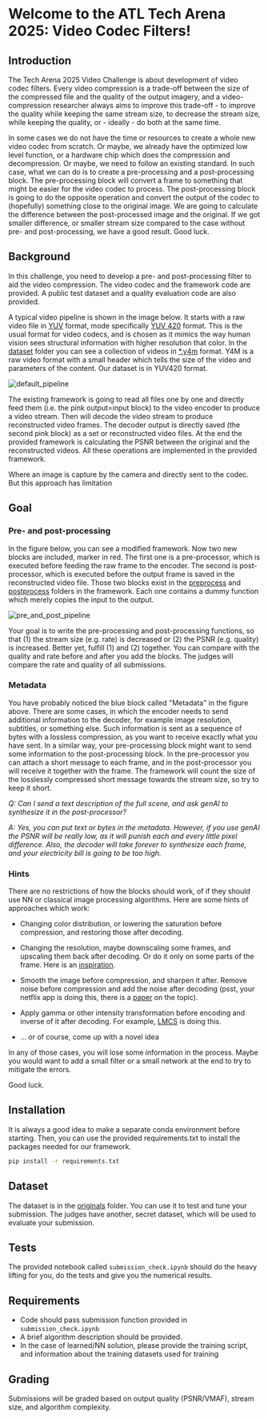# Welcome to the ATL Tech Arena 2025: Video Codec Filters!

## Introduction

The Tech Arena 2025 Video Challenge is about development of video codec filters. Every video compression is a trade-off between the size of the compressed file and the quality of the output imagery, and a video-compression researcher always aims to improve this trade-off - to improve the quality while keeping the same stream size, to decrease the stream size, while keeping the quality, or - ideally - do both at the same time.

In some cases we do not have the time or resources to create a whole new video codec from scratch. Or maybe, we already have the optimized low level function, or a hardware chip which does the compression and decompression. Or maybe, we need to follow an existing standard. In such case, what we can do is to create a pre-processing and a post-processing block. The pre-processing block will convert a frame to something that might be easier for the video codec to process. The post-processing block is going to do the opposite operation and convert the output of the codec to (hopefully) something close to the original image. We are going to calculate the difference between the post-processed image and the original. If we got smaller difference, or smaller stream size compared to the case without pre- and post-processing, we have a good result. Good luck.

## Background

In this challenge, you need to develop a pre- and post-processing filter to aid the video compression. The video codec and the framework code are provided. A public test dataset and a quality evaluation code are also provided.

A typical video pipeline is shown in the image below. It starts with a raw video file in [YUV](https://en.wikipedia.org/wiki/Y%E2%80%B2UV) format, mode specifically [YUV 420](https://www.youtube.com/watch?v=q_mhF_Ys6nw) format. This is the usual format for video codecs, and is chosen as it mimics the way human vision sees structural information with higher resolution that color. In the [dataset](https://rnd-gitlab-eu.huawei.com/j00923760/atl_tech_arena_2025/-/tree/master/dataset?ref_type=heads) folder you can see a collection of videos in [*.y4m](https://wiki.multimedia.cx/index.php/YUV4MPEG2) format. Y4M is a raw video format with a small header which tells the size of the video and parameters of the content. Our dataset is in YUV420 format.

![default_pipeline](img/default_pipeline.png)

The existing framework is going to read all files one by one and directly feed them (i.e. the pink output=input block) to the video encoder to produce a video stream. Then will decode the video stream to produce reconstructed video frames. The decoder output is directly saved (the second pink block) as a set or reconstructed video files. At the end the provided framework is calculating the PSNR between the original and the reconstructed videos. All these operations are implemented in the provided framework.

Where an image is capture by the camera and directly sent to the codec. But this approach has limitation

## Goal

### Pre- and post-processing

In the figure below, you can see a modified framework. Now two new blocks are included, marker in red. The first one is a pre-processor, which is executed before feeding the raw frame to the encoder. The second is post-processor, which is executed before the output frame is saved in the reconstructed video file. Those two blocks exist in the [preprocess](https://rnd-gitlab-eu.huawei.com/j00923760/atl_tech_arena_2025/-/tree/master/src/preprocess?ref_type=heads) and [postprocess](https://rnd-gitlab-eu.huawei.com/j00923760/atl_tech_arena_2025/-/tree/master/src/preprocess?ref_type=heads) folders in the framework. Each one contains a dummy function which merely copies the input to the output.

![pre_and_post_pipeline](img/pre_and_post_pipeline.png) 

Your goal is to write the pre-processing and post-processing functions, so that (1) the stream size (e.g. rate) is decreased or (2) the PSNR (e.g. quality) is increased. Better yet, fulfill (1) and (2) together. You can compare with the quality and rate before and after you add the blocks. The judges will compare the rate and quality of all submissions.

### Metadata

You have probably noticed the blue block called "Metadata" in the figure above. There are some cases, in which the encoder needs to send additional information to the decoder, for example image resolution, subtitles, or something else. Such information is sent as a sequence of bytes with a lossless compression, as you want to receive exactly what you have sent. In a similar way, your pre-processing block might want to send some information to the post-processing block. In the pre-processor you can attach a short message to each frame, and in the post-processor you will receive it together with the frame. The framework will count the size of the losslessly compressed short message towards the stream size, so try to keep it short.

*Q: Can I send a text description of the full scene, and ask genAI to synthesize it in the post-processor?*

*A: Yes, you can put text or bytes in the metadata. However, if you use genAI the PSNR will be really low, as it will punish each and every little pixel difference. Also, the decoder will take forever to synthesize each frame, and your electricity bill is going to be too high.*

### Hints

There are no restrictions of how the blocks should work, of if they should use NN or classical image processing algorithms. Here are some hints of approaches which work:

- Changing color distribution, or lowering the saturation before compression, and restoring those after decoding.

- Changing the resolution, maybe downscaling some frames, and upscaling them back after decoding. Or do it only on some parts of the frame. Here is an [inspiration](https://ieeexplore.ieee.org/document/9301762).

- Smooth the image before compression, and sharpen it after. Remove noise before compression and add the noise after decoding (psst, your netflix app is doing this, there is a [paper](https://norkin.org/research/film_grain/index.html) on the topic).

- Apply gamma or other intensity transformation before encoding and inverse of it  after decoding. For example, [LMCS](https://sigport.org/sites/default/files/docs/DCC2020_ID189_LMCS_present.pdf) is doing this.

- ... or of course, come up with a novel idea

In any of those cases, you will lose some information in the process. Maybe you would want to add a small filter or a small network at the end to try to mitigate the errors.

Good luck.

## Installation

It is always a good idea to make a separate conda environment before starting. Then, you can use the provided requirements.txt to install the packages needed for our framework.

```bash
pip install -r requirements.txt
```

## Dataset

The dataset is in the [originals](https://rnd-gitlab-eu.huawei.com/j00923760/atl_tech_arena_2025/-/tree/master/originals?ref_type=heads) folder. You can use it to test and tune your submission. The judges have another, secret dataset, which will be used to evaluate your submission. 

## Tests

The provided notebook called `submission_check.ipynb` should do the heavy lifting for you, do the tests and give you the numerical results.

## Requirements

- Code should pass submission function provided in `submission_check.ipynb`
- A brief algorithm description should be provided.
- In the case of learned/NN solution, please provide the training script, and information about the training datasets used for training

## Grading

Submissions will be graded based on output quality (PSNR/VMAF), stream size, and algorithm complexity.
